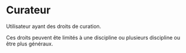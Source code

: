 
# Curateur 

Utilisateur ayant des droits de curation.

Ces droits peuvent ête limités à une discipline ou plusieurs discipline ou être plus généraux.

